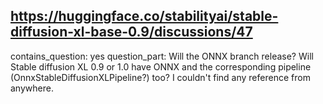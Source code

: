 ## https://huggingface.co/stabilityai/stable-diffusion-xl-base-0.9/discussions/47

contains_question: yes
question_part: Will the ONNX branch release? Will Stable diffusion XL 0.9 or 1.0 have ONNX and the corresponding pipeline (OnnxStableDiffusionXLPipeline?) too? I couldn't find any reference from anywhere.